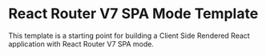 # React Router V7 SPA Mode Template

This template is a starting point for building a Client Side Rendered React application with React Router V7 SPA mode.
